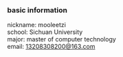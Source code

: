 ### basic information

nickname: mooleetzi  
school: Sichuan University  
major: master of computer technology  
email: 13208308200@163.com
